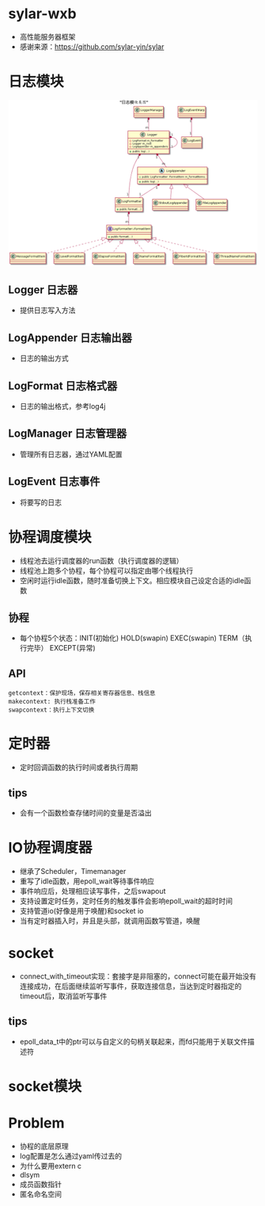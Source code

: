 <!--
 * @Author: Xiabing
 * @Date: 2024-02-18 22:03:29
 * @LastEditors: Xiabing
 * @LastEditTime: 2024-02-19 16:54:13
 * @FilePath: /sylar-wxb/README.md
 * @Description: 
 * 
 * Copyright (c) 2024 by Xiabing, All Rights Reserved. 
-->
# sylar-wxb
- 高性能服务器框架
- 感谢来源：https://github.com/sylar-yin/sylar

# 日志模块
![img](assets.assets/logger_uml.png)
## Logger 日志器
- 提供日志写入方法

## LogAppender 日志输出器
- 日志的输出方式

## LogFormat 日志格式器
- 日志的输出格式，参考log4j

## LogManager 日志管理器
- 管理所有日志器，通过YAML配置

## LogEvent 日志事件
- 将要写的日志

# 协程调度模块
- 线程池去运行调度器的run函数（执行调度器的逻辑）
- 线程池上跑多个协程，每个协程可以指定由哪个线程执行
- 空闲时运行idle函数，随时准备切换上下文。相应模块自己设定合适的idle函数

## 协程
- 每个协程5个状态：INIT(初始化) HOLD(swapin) EXEC(swapin) TERM（执行完毕） EXCEPT(异常)

## API
```
getcontext：保护现场，保存相关寄存器信息、栈信息
makecontext: 执行栈准备工作
swapcontext：执行上下文切换
```

# 定时器
- 定时回调函数的执行时间或者执行周期

## tips
- 会有一个函数检查存储时间的变量是否溢出

# IO协程调度器
- 继承了Scheduler，Timemanager
- 重写了idle函数，用epoll_wait等待事件响应
- 事件响应后，处理相应读写事件，之后swapout
- 支持设置定时任务，定时任务的触发事件会影响epoll_wait的超时时间
- 支持管道io(好像是用于唤醒)和socket io
- 当有定时器插入时，并且是头部，就调用函数写管道，唤醒


# socket
- connect_with_timeout实现：套接字是非阻塞的，connect可能在最开始没有连接成功，在后面继续监听写事件，获取连接信息，当达到定时器指定的timeout后，取消监听写事件

## tips
- epoll_data_t中的ptr可以与自定义的句柄关联起来，而fd只能用于关联文件描述符

# socket模块

# Problem
- 协程的底层原理
- log配置是怎么通过yaml传过去的
- 为什么要用extern c
- dlsym
- 成员函数指针
- 匿名命名空间